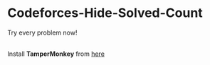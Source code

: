 # Codeforces-Hide-Solved-Count
Try every problem now!<br><br>

Install <b>TamperMonkey</b> from <a href="https://chrome.google.com/webstore/detail/tampermonkey/dhdgffkkebhmkfjojejmpbldmpobfkfo?hl=en">here</a>

